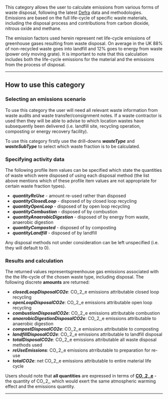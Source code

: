 This category allows the user to calculate emissions from various forms
of waste disposal, following the latest
[Defra](http://www.defra.gov.uk/environment/economy/business-efficiency/reporting)
data and methodologies. Emissions are based on the full life-cycle of
specific waste materials, including the disposal process and
contributions from carbon dioxide, nitrous oxide and methane.

The emission factors used herein represent net life-cycle emissions of
greenhouse gases resulting from waste disposal. On average in the UK 88%
of non-recycled waste goes into landfill and 12% goes to energy from
waste (power only moving grate). It is important to note that this
calculation includes both the life-cycle emissions for the material and
the emissions from the process of disposal.

-----

## How to use this category

### Selecting an emissions scenario

To use this category the user will need all relevant waste information
from waste audits and waste transfer/consignment notes. If a waste
contractor is used then they will be able to advise to which location
wastes have subsequently been delivered (i.e. landfill site, recycling
operation, composting or energy recovery facility).

To use this category firstly use the drill-downs ***wasteType*** and
***wasteSubType*** to select which waste fraction is to be calculated.

### Specifying activity data

The following profile item values can be specified which state the
quantities of waste which were disposed of using each disposal method
(the list above mentions which of these profile item values are not
appropriate for certain waste fraction types).

  - ***quantityReUse*** - amount re-used rather than disposed
  - ***quantityClosedLoop*** - disposed of by closed loop recycling
  - ***quantityOpenLoop*** - disposed of by open loop recycling
  - ***quantityCombustion*** - disposed of by combustion
  - ***quantityAnaerobicDigestion*** - disposed of by energy from waste,
    anaerobic digestion
  - ***quantityComposted*** - disposed of by composting
  - ***quantityLandfill*** - disposed of by landfill

Any disposal methods not under consideration can be left unspecified
(i.e. they will default to 0).

### Results and calculation

The returned values representsgreenhouse gas emissions associated with
the the life-cycle of the chosen waste type, including disposal. The
following discrete **amounts** are returned:

  - ***closedLoopDisposalCO2e***: CO,,2,,e emissions attributable closed
    loop recycling
  - ***openLoopDisposalCO2e***: CO,,2,,e emissions attributable open
    loop recycling
  - ***combustionDisposalCO2e***: CO,,2,,e emissions attributable
    combustion
  - ***anaerobicDigestionDisposalCO2e***: CO,,2,,e emissions
    attributable to anaerobic digestion
  - ***compostDisposalCO2e***: CO,,2,,e emissions attributable to
    composting
  - ***landfillDisposalCO2e***: CO,,2,,e emissions attributable to
    landfill disposal
  - ***totalDisposalCO2e***: CO,,2,,e emissions attributable all waste
    disposal methods used
  - ***reUseEmissions***: CO,,2,,e emissions atrributable to preparation
    for re-use
  - ***totalCO2e***: net CO,,2,,e emissions attributable to entire
    material life cycle

Users should note that **all quantities** are expressed in terms of
**[CO,,2,,e](Greenhouse_gases_Global_warming_potentials)** - the
quantity of CO,,2,, which would exert the same atmospheric warming
effect and the emissions quantity.

-----
